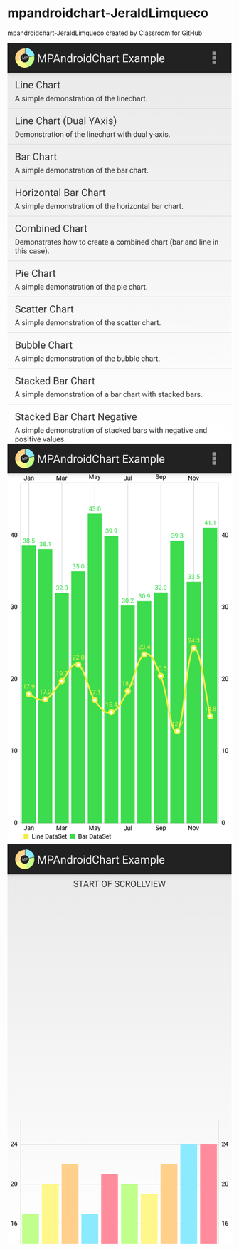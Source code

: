 # mpandroidchart-JeraldLimqueco
mpandroidchart-JeraldLimqueco created by Classroom for GitHub

![alt tag](https://github.com/DeLaSalleUniversity-Manila/mpandroidchart-JeraldLimqueco/blob/master/device-2015-12-08-120504.png)
![alt tag](https://github.com/DeLaSalleUniversity-Manila/mpandroidchart-JeraldLimqueco/blob/master/device-2015-12-08-120557.png)
![alt tag](https://github.com/DeLaSalleUniversity-Manila/mpandroidchart-JeraldLimqueco/blob/master/device-2015-12-08-120619.png)
